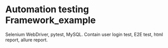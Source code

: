 # Automation testing Framework_example
Selenium WebDriver, pytest, MySQL.
Contain user login test, E2E test, html report, allure report.
